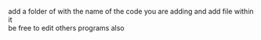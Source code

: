 add a folder of with the name of the code you are adding and add file within it<br>
be free to edit others programs also<br>
